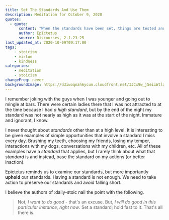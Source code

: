 ```yaml
---
title: Set The Standards And Use Them
description: Meditation for October 9, 2020
quotes: 
  - quote:
      content: "When the standards have been set, things are tested and weighed. And the work of philosophy is just this, to examine and uphold the standards, but the work of a truly good person is in using those standards when they know them."
      author: Epictetus
      source: Discourses, 2.1.23-25
last_updated_at: 2020-10-09T09:17:00
tags:
    - stoicism
    - virtue
    - kindness
categories:
    - meditation
    - stoicism
changeFreq: never
backgroundImage: https://d3iwoqnah6ycun.cloudfront.net/IJCx9w_jSeiiWtlaAPoGYQ.jpg
---
```


I remember joking with the guys when I was younger and going out to mingle at bars. There were certain ladies there
that I was not attracted to at the time because I had *a high standard*, but by the end of the night my standard was
not nearly as high as it was at the start of the night. Immature and ignorant, I know.

I never thought about *standards* other than at a high level. It is interesting to be given examples of simple 
opportunities that involve a standard I miss every day. Brushing my teeth, choosing my friends, losing my temper,
interactions with my dogs, conversations with my children, etc. All of these examples have a *standard* that applies, 
but I rarely think about what that *standard* is and instead, base the standard on my actions (or better inaction).

Epictetus reminds us to examine our standards, but more importantly **uphold** our standards. Having a standard is not 
enough. We need to take action to preserve our standards and avoid falling short.   

I believe the authors of :daily-stoic nail the point with the following.

> Not, *I want to do good* - that's an excuse. But, *I will do good in this particular instance, right now*. Set a 
> standard; hold fast to it. That's all there is. 
